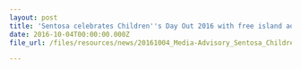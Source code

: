 ```yaml
---
layout: post
title: 'Sentosa celebrates Children''s Day Out 2016 with free island admission and meals'
date: 2016-10-04T00:00:00.000Z
file_url: /files/resources/news/20161004_Media-Advisory_Sentosa_Childrens_Day_Out_2016.pdf

---
```



